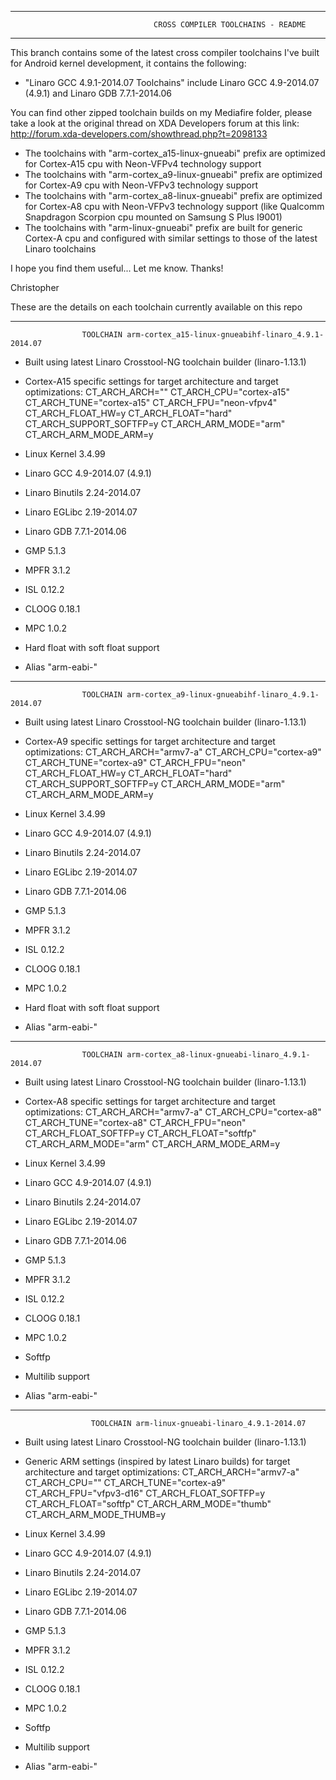 ___________________________________________________________________________________________________________

                                    CROSS COMPILER TOOLCHAINS - README
___________________________________________________________________________________________________________


This branch contains some of the latest cross compiler toolchains I've built for Android kernel development,
it contains the following:
- "Linaro GCC 4.9.1-2014.07 Toolchains" include Linaro GCC 4.9-2014.07 (4.9.1) and Linaro GDB 7.7.1-2014.06


You can find other zipped toolchain builds on my Mediafire folder, please take a look at the original thread on
XDA Developers forum at this link:
       http://forum.xda-developers.com/showthread.php?t=2098133


- The toolchains with "arm-cortex_a15-linux-gnueabi" prefix are optimized for Cortex-A15 cpu with Neon-VFPv4 technology support
- The toolchains with "arm-cortex_a9-linux-gnueabi" prefix are optimized for Cortex-A9 cpu with Neon-VFPv3 technology support
- The toolchains with "arm-cortex_a8-linux-gnueabi" prefix are optimized for Cortex-A8 cpu with Neon-VFPv3 technology support
  (like Qualcomm Snapdragon Scorpion cpu mounted on Samsung S Plus I9001)
- The toolchains with "arm-linux-gnueabi" prefix are built for generic Cortex-A cpu and configured with similar settings
to those of the latest Linaro toolchains

I hope you find them useful...
Let me know.
Thanks!

Christopher


These are the details on each toolchain currently available on this repo


___________________________________________________________________________________________________________

                    TOOLCHAIN arm-cortex_a15-linux-gnueabihf-linaro_4.9.1-2014.07

- Built using latest Linaro Crosstool-NG toolchain builder (linaro-1.13.1)
- Cortex-A15 specific settings for target architecture and target optimizations:
    CT_ARCH_ARCH=""
    CT_ARCH_CPU="cortex-a15"
    CT_ARCH_TUNE="cortex-a15"
    CT_ARCH_FPU="neon-vfpv4"
    CT_ARCH_FLOAT_HW=y
    CT_ARCH_FLOAT="hard"
    CT_ARCH_SUPPORT_SOFTFP=y
    CT_ARCH_ARM_MODE="arm"
    CT_ARCH_ARM_MODE_ARM=y

- Linux Kernel 3.4.99
- Linaro GCC 4.9-2014.07 (4.9.1)
- Linaro Binutils 2.24-2014.07
- Linaro EGLibc 2.19-2014.07
- Linaro GDB 7.7.1-2014.06
- GMP 5.1.3
- MPFR 3.1.2
- ISL 0.12.2
- CLOOG 0.18.1
- MPC 1.0.2
- Hard float with soft float support
- Alias "arm-eabi-"

___________________________________________________________________________________________________________

                    TOOLCHAIN arm-cortex_a9-linux-gnueabihf-linaro_4.9.1-2014.07

- Built using latest Linaro Crosstool-NG toolchain builder (linaro-1.13.1)
- Cortex-A9 specific settings for target architecture and target optimizations:
    CT_ARCH_ARCH="armv7-a"
    CT_ARCH_CPU="cortex-a9"
    CT_ARCH_TUNE="cortex-a9"
    CT_ARCH_FPU="neon"
    CT_ARCH_FLOAT_HW=y
    CT_ARCH_FLOAT="hard"
    CT_ARCH_SUPPORT_SOFTFP=y
    CT_ARCH_ARM_MODE="arm"
    CT_ARCH_ARM_MODE_ARM=y

- Linux Kernel 3.4.99
- Linaro GCC 4.9-2014.07 (4.9.1)
- Linaro Binutils 2.24-2014.07
- Linaro EGLibc 2.19-2014.07
- Linaro GDB 7.7.1-2014.06
- GMP 5.1.3
- MPFR 3.1.2
- ISL 0.12.2
- CLOOG 0.18.1
- MPC 1.0.2
- Hard float with soft float support
- Alias "arm-eabi-"

___________________________________________________________________________________________________________

                    TOOLCHAIN arm-cortex_a8-linux-gnueabi-linaro_4.9.1-2014.07

- Built using latest Linaro Crosstool-NG toolchain builder (linaro-1.13.1)
- Cortex-A8 specific settings for target architecture and target optimizations:
    CT_ARCH_ARCH="armv7-a"
    CT_ARCH_CPU="cortex-a8"
    CT_ARCH_TUNE="cortex-a8"
    CT_ARCH_FPU="neon"
    CT_ARCH_FLOAT_SOFTFP=y
    CT_ARCH_FLOAT="softfp"
    CT_ARCH_ARM_MODE="arm"
    CT_ARCH_ARM_MODE_ARM=y

- Linux Kernel 3.4.99
- Linaro GCC 4.9-2014.07 (4.9.1)
- Linaro Binutils 2.24-2014.07
- Linaro EGLibc 2.19-2014.07
- Linaro GDB 7.7.1-2014.06
- GMP 5.1.3
- MPFR 3.1.2
- ISL 0.12.2
- CLOOG 0.18.1
- MPC 1.0.2
- Softfp
- Multilib support
- Alias "arm-eabi-"

___________________________________________________________________________________________________________

                      TOOLCHAIN arm-linux-gnueabi-linaro_4.9.1-2014.07

- Built using latest Linaro Crosstool-NG toolchain builder (linaro-1.13.1)
- Generic ARM settings (inspired by latest Linaro builds) for target architecture and target optimizations:
    CT_ARCH_ARCH="armv7-a"
    CT_ARCH_CPU=""
    CT_ARCH_TUNE="cortex-a9"
    CT_ARCH_FPU="vfpv3-d16"
    CT_ARCH_FLOAT_SOFTFP=y
    CT_ARCH_FLOAT="softfp"
    CT_ARCH_ARM_MODE="thumb"
    CT_ARCH_ARM_MODE_THUMB=y

- Linux Kernel 3.4.99
- Linaro GCC 4.9-2014.07 (4.9.1)
- Linaro Binutils 2.24-2014.07
- Linaro EGLibc 2.19-2014.07
- Linaro GDB 7.7.1-2014.06
- GMP 5.1.3
- MPFR 3.1.2
- ISL 0.12.2
- CLOOG 0.18.1
- MPC 1.0.2
- Softfp
- Multilib support
- Alias "arm-eabi-"
